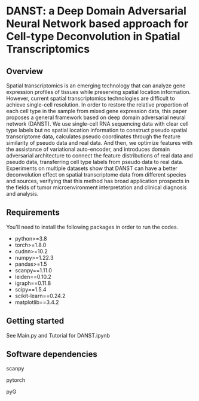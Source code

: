 # DANST: a Deep Domain Adversarial Neural Network based approach for Cell-type Deconvolution in Spatial Transcriptomics



## Overview
Spatial transcriptomics is an emerging technology that can analyze gene expression profiles of tissues while preserving spatial location information. However, current spatial transcriptomics technologies are difficult to achieve single-cell resolution. In order to restore the relative proportion of each cell type in the sample from mixed gene expression data, this paper proposes a general framework based on deep domain adversarial neural network (DANST). We use single-cell RNA sequencing data with clear cell type labels but no spatial location information to construct pseudo spatial transcriptome data, calculates pseudo coordinates through the feature similarity of pseudo data and real data. And then, we optimize features with the assistance of variational auto-encoder, and introduces domain adversarial architecture to connect the feature distributions of real data and pseudo data, transferring cell type labels from pseudo data to real data. Experiments on multiple datasets show that DANST can have a better deconvolution effect on spatial transcriptome data from different species and sources, verifying that this method has broad application prospects in the fields of tumor microenvironment interpretation and clinical diagnosis and analysis.

## Requirements
You'll need to install the following packages in order to run the codes.
* python>=3.8
* torch>=1.8.0
* cudnn>=10.2
* numpy>=1.22.3
* pandas>=1.5
* scanpy==1.11.0
* leiden==0.10.2
* igraph==0.11.8
* scipy==1.5.4
* scikit-learn==0.24.2
* matplotlib==3.4.2

## Getting started
See Main.py and Tutorial for DANST.ipynb

## Software dependencies
scanpy

pytorch

pyG